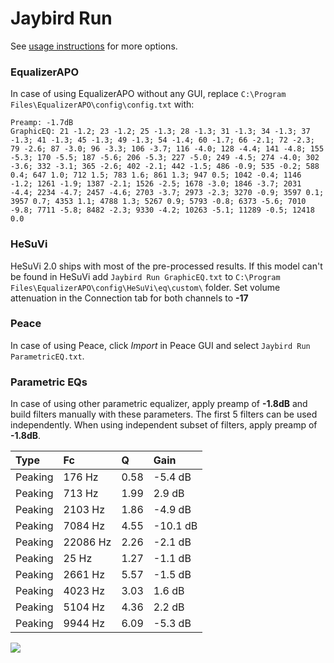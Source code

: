 # Jaybird Run
See [usage instructions](https://github.com/jaakkopasanen/AutoEq#usage) for more options.

### EqualizerAPO
In case of using EqualizerAPO without any GUI, replace `C:\Program Files\EqualizerAPO\config\config.txt`
with:
```
Preamp: -1.7dB
GraphicEQ: 21 -1.2; 23 -1.2; 25 -1.3; 28 -1.3; 31 -1.3; 34 -1.3; 37 -1.3; 41 -1.3; 45 -1.3; 49 -1.3; 54 -1.4; 60 -1.7; 66 -2.1; 72 -2.3; 79 -2.6; 87 -3.0; 96 -3.3; 106 -3.7; 116 -4.0; 128 -4.4; 141 -4.8; 155 -5.3; 170 -5.5; 187 -5.6; 206 -5.3; 227 -5.0; 249 -4.5; 274 -4.0; 302 -3.6; 332 -3.1; 365 -2.6; 402 -2.1; 442 -1.5; 486 -0.9; 535 -0.2; 588 0.4; 647 1.0; 712 1.5; 783 1.6; 861 1.3; 947 0.5; 1042 -0.4; 1146 -1.2; 1261 -1.9; 1387 -2.1; 1526 -2.5; 1678 -3.0; 1846 -3.7; 2031 -4.4; 2234 -4.7; 2457 -4.6; 2703 -3.7; 2973 -2.3; 3270 -0.9; 3597 0.1; 3957 0.7; 4353 1.1; 4788 1.3; 5267 0.9; 5793 -0.8; 6373 -5.6; 7010 -9.8; 7711 -5.8; 8482 -2.3; 9330 -4.2; 10263 -5.1; 11289 -0.5; 12418 0.0
```

### HeSuVi
HeSuVi 2.0 ships with most of the pre-processed results. If this model can't be found in HeSuVi add
`Jaybird Run GraphicEQ.txt` to `C:\Program Files\EqualizerAPO\config\HeSuVi\eq\custom\` folder.
Set volume attenuation in the Connection tab for both channels to **-17**

### Peace
In case of using Peace, click *Import* in Peace GUI and select `Jaybird Run ParametricEQ.txt`.

### Parametric EQs
In case of using other parametric equalizer, apply preamp of **-1.8dB** and build filters manually
with these parameters. The first 5 filters can be used independently.
When using independent subset of filters, apply preamp of **-1.8dB**.

| Type    | Fc       |    Q | Gain     |
|:--------|:---------|:-----|:---------|
| Peaking | 176 Hz   | 0.58 | -5.4 dB  |
| Peaking | 713 Hz   | 1.99 | 2.9 dB   |
| Peaking | 2103 Hz  | 1.86 | -4.9 dB  |
| Peaking | 7084 Hz  | 4.55 | -10.1 dB |
| Peaking | 22086 Hz | 2.26 | -2.1 dB  |
| Peaking | 25 Hz    | 1.27 | -1.1 dB  |
| Peaking | 2661 Hz  | 5.57 | -1.5 dB  |
| Peaking | 4023 Hz  | 3.03 | 1.6 dB   |
| Peaking | 5104 Hz  | 4.36 | 2.2 dB   |
| Peaking | 9944 Hz  | 6.09 | -5.3 dB  |

![](https://raw.githubusercontent.com/jaakkopasanen/AutoEq/master/results/rtings/avg/Jaybird%20Run/Jaybird%20Run.png)